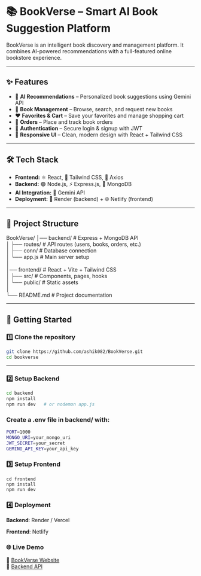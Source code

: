 # 📚 BookVerse – Smart AI Book Suggestion Platform  

BookVerse is an intelligent book discovery and management platform. It combines AI-powered recommendations with a full-featured online bookstore experience.  

---

## ✨ Features  

- 🤖 **AI Recommendations** – Personalized book suggestions using Gemini API  
- 📖 **Book Management** – Browse, search, and request new books  
- ❤️ **Favorites & Cart** – Save your favorites and manage shopping cart  
- 🛒 **Orders** – Place and track book orders  
- 🔑 **Authentication** – Secure login & signup with JWT  
- 📱 **Responsive UI** – Clean, modern design with React + Tailwind CSS  

---

## 🛠️ Tech Stack  

- **Frontend:** ⚛️ React, 🎨 Tailwind CSS, 🔗 Axios  
- **Backend:** 🟢 Node.js, ⚡ Express.js, 🍃 MongoDB  
- **AI Integration:** 🤖 Gemini API  
- **Deployment:** 🚀 Render (backend) + 🌐 Netlify (frontend)  

---

## 📂 Project Structure  

BookVerse/
│── backend/        # Express + MongoDB API  
│   ├── routes/     # API routes (users, books, orders, etc.)  
│   ├── conn/       # Database connection  
│   └── app.js      # Main server setup  
│  
│── frontend/       # React + Vite + Tailwind CSS  
│   ├── src/        # Components, pages, hooks  
│   └── public/     # Static assets  
│  
└── README.md       # Project documentation


---

## 🚀 Getting Started  

### 1️⃣ Clone the repository  
```bash
git clone https://github.com/ashik082/BookVerse.git
cd bookverse
```

---

###  2️⃣ Setup Backend
```bash
cd backend
npm install
npm run dev   # or nodemon app.js
```


### Create a .env file in backend/ with:
```bash
PORT=1000
MONGO_URI=your_mongo_uri
JWT_SECRET=your_secret
GEMINI_API_KEY=your_api_key
```

### 3️⃣ Setup Frontend
```
cd frontend
npm install
npm run dev
```

### 4️⃣ Deployment
**Backend**: Render / Vercel

**Frontend**: Netlify

### 🌐 Live Demo

🔗 [BookVerse Website](https://luminous-phoenix-9107fa.netlify.app/)  
🔗 [Backend API](https://bookverse-0spt.onrender.com/api/v1) 
